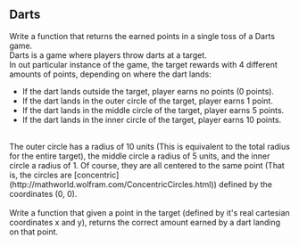 ## Darts
Write a function that returns the earned points in a single toss of a Darts game.
<br>
Darts is a game where players throw darts at a target.
<br>
In out particular instance of the game, the target rewards with 4 different amounts of points, depending on where the dart lands:
- If the dart lands outside the target, player earns no points (0 points).
- If the dart lands in the outer circle of the target, player earns 1 point.
- If the dart lands in the middle circle of the target, player earns 5 points.
- If the dart lands in the inner circle of the target, player earns 10 points.
<br>
<!-- end of the list -->
The outer circle has a radius of 10 units (This is equivalent to the total radius for the entire target),
the middle circle a radius of 5 units, and the inner circle a radius of 1.
Of course, they are all centered to the same point (That is, the circles are [concentric](http://mathworld.wolfram.com/ConcentricCircles.html)) defined by the coordinates (0, 0).
<br>
<br>
Write a function that given a point in the target (defined by it's real cartesian coordinates x and y), returns the correct amount earned by a dart landing on that point.
